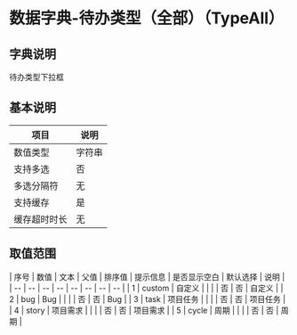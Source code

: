 # 数据字典-待办类型（全部）（TypeAll）
## 字典说明
待办类型下拉框

## 基本说明
| 项目 | 说明 |
| -- | -- |
| 数值类型 | 字符串 |
| 支持多选 | 否 |
| 多选分隔符 | 无 |
| 支持缓存 | 是 |
| 缓存超时时长 | 无 |

## 取值范围
| 序号 | 数值 | 文本 | 父值 | 排序值 | 提示信息 | 是否显示空白 | 默认选择 | 说明 |
| -- | -- | -- | -- | -- | -- | -- | -- |
| 1 | custom | 自定义 |  |  |  | 否 | 否 | 自定义 |
| 2 | bug | Bug |  |  |  | 否 | 否 | Bug |
| 3 | task | 项目任务 |  |  |  | 否 | 否 | 项目任务 |
| 4 | story | 项目需求 |  |  |  | 否 | 否 | 项目需求 |
| 5 | cycle | 周期 |  |  |  | 否 | 否 | 周期 |


